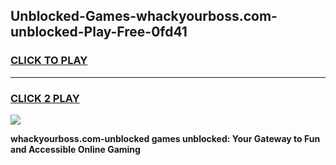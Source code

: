 
## Unblocked-Games-whackyourboss.com-unblocked-Play-Free-0fd41
<h3>
<a href="https://premium76.site?title=whackyourboss.com-unblocked&ref=10A">CLICK TO PLAY</a></h3>
<hr>

<h3>
<a href="https://premium76.site?title=whackyourboss.com-unblocked&ref=10A">CLICK 2 PLAY</a>
  
</h3>

<a href="https://premium76.site?title=whackyourboss.com-unblocked&ref=10A"><img src="https://clearcache.store/games.png"></a>


**whackyourboss.com-unblocked games unblocked: Your Gateway to Fun and Accessible Online Gaming**
